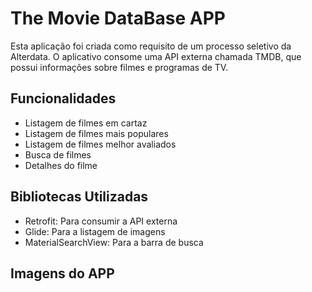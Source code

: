 # The Movie DataBase APP

Esta aplicação foi criada como requisito de um processo seletivo da Alterdata.
O aplicativo consome uma API externa chamada TMDB, que possui informações sobre filmes e programas de TV.

## Funcionalidades
* Listagem de filmes em cartaz
* Listagem de filmes mais populares
* Listagem de filmes melhor avaliados
* Busca de filmes
* Detalhes do filme

## Bibliotecas Utilizadas
* Retrofit: Para consumir a API externa
* Glide: Para a listagem de imagens
* MaterialSearchView: Para a barra de busca

## Imagens do APP

